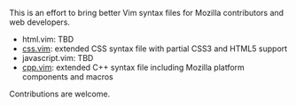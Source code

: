 This is an effort to bring better Vim syntax files for Mozilla contributors and web developers.

* html.vim: TBD
* [css.vim](https://github.com/fabi1cazenave/mozilla.vim/blob/master/syntax/css.vim): extended CSS syntax file with partial CSS3 and HTML5 support
* javascript.vim: TBD
* [cpp.vim](https://github.com/fabi1cazenave/mozilla.vim/blob/master/syntax/cpp.vim): extended C++ syntax file including Mozilla platform components and macros

Contributions are welcome.
